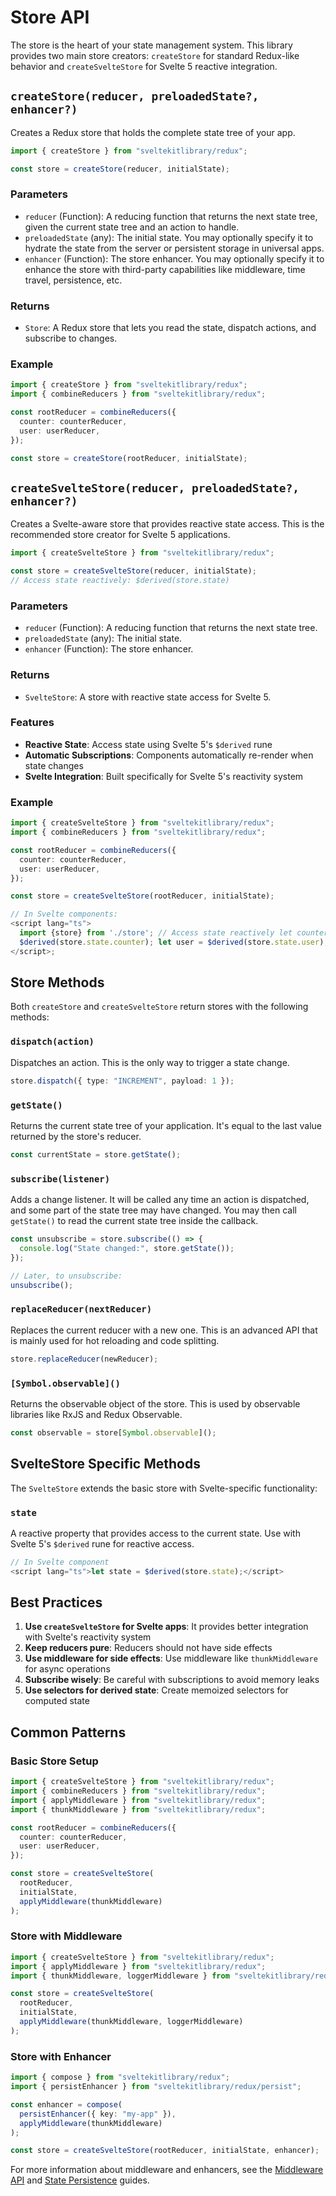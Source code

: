 # Store API

The store is the heart of your state management system. This library provides two main store creators: `createStore` for standard Redux-like behavior and `createSvelteStore` for Svelte 5 reactive integration.

## `createStore(reducer, preloadedState?, enhancer?)`

Creates a Redux store that holds the complete state tree of your app.

```typescript
import { createStore } from "sveltekitlibrary/redux";

const store = createStore(reducer, initialState);
```

### Parameters

- `reducer` (Function): A reducing function that returns the next state tree, given the current state tree and an action to handle.
- `preloadedState` (any): The initial state. You may optionally specify it to hydrate the state from the server or persistent storage in universal apps.
- `enhancer` (Function): The store enhancer. You may optionally specify it to enhance the store with third-party capabilities like middleware, time travel, persistence, etc.

### Returns

- `Store`: A Redux store that lets you read the state, dispatch actions, and subscribe to changes.

### Example

```typescript
import { createStore } from "sveltekitlibrary/redux";
import { combineReducers } from "sveltekitlibrary/redux";

const rootReducer = combineReducers({
  counter: counterReducer,
  user: userReducer,
});

const store = createStore(rootReducer, initialState);
```

## `createSvelteStore(reducer, preloadedState?, enhancer?)`

Creates a Svelte-aware store that provides reactive state access. This is the recommended store creator for Svelte 5 applications.

```typescript
import { createSvelteStore } from "sveltekitlibrary/redux";

const store = createSvelteStore(reducer, initialState);
// Access state reactively: $derived(store.state)
```

### Parameters

- `reducer` (Function): A reducing function that returns the next state tree.
- `preloadedState` (any): The initial state.
- `enhancer` (Function): The store enhancer.

### Returns

- `SvelteStore`: A store with reactive state access for Svelte 5.

### Features

- **Reactive State**: Access state using Svelte 5's `$derived` rune
- **Automatic Subscriptions**: Components automatically re-render when state changes
- **Svelte Integration**: Built specifically for Svelte 5's reactivity system

### Example

```typescript
import { createSvelteStore } from "sveltekitlibrary/redux";
import { combineReducers } from "sveltekitlibrary/redux";

const rootReducer = combineReducers({
  counter: counterReducer,
  user: userReducer,
});

const store = createSvelteStore(rootReducer, initialState);

// In Svelte components:
<script lang="ts">
  import {store} from './store'; // Access state reactively let counter =
  $derived(store.state.counter); let user = $derived(store.state.user);
</script>;
```

## Store Methods

Both `createStore` and `createSvelteStore` return stores with the following methods:

### `dispatch(action)`

Dispatches an action. This is the only way to trigger a state change.

```typescript
store.dispatch({ type: "INCREMENT", payload: 1 });
```

### `getState()`

Returns the current state tree of your application. It's equal to the last value returned by the store's reducer.

```typescript
const currentState = store.getState();
```

### `subscribe(listener)`

Adds a change listener. It will be called any time an action is dispatched, and some part of the state tree may have changed. You may then call `getState()` to read the current state tree inside the callback.

```typescript
const unsubscribe = store.subscribe(() => {
  console.log("State changed:", store.getState());
});

// Later, to unsubscribe:
unsubscribe();
```

### `replaceReducer(nextReducer)`

Replaces the current reducer with a new one. This is an advanced API that is mainly used for hot reloading and code splitting.

```typescript
store.replaceReducer(newReducer);
```

### `[Symbol.observable]()`

Returns the observable object of the store. This is used by observable libraries like RxJS and Redux Observable.

```typescript
const observable = store[Symbol.observable]();
```

## SvelteStore Specific Methods

The `SvelteStore` extends the basic store with Svelte-specific functionality:

### `state`

A reactive property that provides access to the current state. Use with Svelte 5's `$derived` rune for reactive access.

```typescript
// In Svelte component
<script lang="ts">let state = $derived(store.state);</script>
```

## Best Practices

1. **Use `createSvelteStore` for Svelte apps**: It provides better integration with Svelte's reactivity system
2. **Keep reducers pure**: Reducers should not have side effects
3. **Use middleware for side effects**: Use middleware like `thunkMiddleware` for async operations
4. **Subscribe wisely**: Be careful with subscriptions to avoid memory leaks
5. **Use selectors for derived state**: Create memoized selectors for computed state

## Common Patterns

### Basic Store Setup

```typescript
import { createSvelteStore } from "sveltekitlibrary/redux";
import { combineReducers } from "sveltekitlibrary/redux";
import { applyMiddleware } from "sveltekitlibrary/redux";
import { thunkMiddleware } from "sveltekitlibrary/redux";

const rootReducer = combineReducers({
  counter: counterReducer,
  user: userReducer,
});

const store = createSvelteStore(
  rootReducer,
  initialState,
  applyMiddleware(thunkMiddleware)
);
```

### Store with Middleware

```typescript
import { createSvelteStore } from "sveltekitlibrary/redux";
import { applyMiddleware } from "sveltekitlibrary/redux";
import { thunkMiddleware, loggerMiddleware } from "sveltekitlibrary/redux";

const store = createSvelteStore(
  rootReducer,
  initialState,
  applyMiddleware(thunkMiddleware, loggerMiddleware)
);
```

### Store with Enhancer

```typescript
import { compose } from "sveltekitlibrary/redux";
import { persistEnhancer } from "sveltekitlibrary/redux/persist";

const enhancer = compose(
  persistEnhancer({ key: "my-app" }),
  applyMiddleware(thunkMiddleware)
);

const store = createSvelteStore(rootReducer, initialState, enhancer);
```

For more information about middleware and enhancers, see the [Middleware API](./middleware.md) and [State Persistence](../guides/state-persistence.md) guides.
